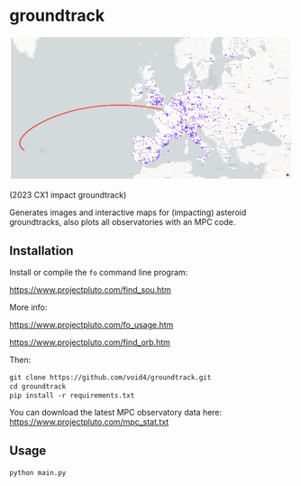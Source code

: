 # groundtrack

![2023 CX1 impact groundtrack](groundtrack.png)

(2023 CX1 impact groundtrack)

Generates images and interactive maps for (impacting) asteroid groundtracks, also plots all observatories with an MPC code.

## Installation

Install or compile the `fo` command line program:

https://www.projectpluto.com/find_sou.htm

More info:

https://www.projectpluto.com/fo_usage.htm

https://www.projectpluto.com/find_orb.htm

Then:

```
git clone https://github.com/void4/groundtrack.git
cd groundtrack
pip install -r requirements.txt
```

You can download the latest MPC observatory data here: https://www.projectpluto.com/mpc_stat.txt

## Usage

`python main.py`
